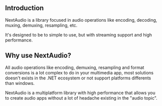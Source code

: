 ## Introduction
NextAudio is a library focused in audio operations like encoding, decoding, muxing, demuxing, resampling, etc.

It's designed to be to simple to use, but with streaming support and high performance.

## Why use NextAudio?
All audio operations like encoding, demuxing, resampling and format conversions is a lot complex to do in your multimedia app,
most solutions doesn't exists in the .NET ecosystem or not support platforms differents than windows.

NextAudio is a multiplatform library with high performance that allows you to create audio apps without a lot of headache existing in the "audio topic".
